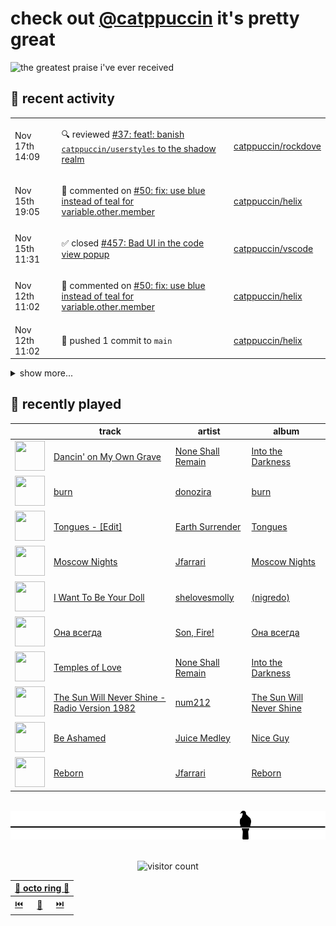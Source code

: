 # check out [@catppuccin](https://github.com/catppuccin) it's pretty great

![the greatest praise i've ever received](https://github.com/user-attachments/assets/ad888e4f-7a22-4eac-85a7-744eacd8eb46)

## 📅 recent activity

<!-- SCRIPT:REPLACE:GITHUB -->
<table>
<tbody>
<tr>
<td><span title='2024-11-17T14:09:05+00:00'>Nov 17th 14:09</span></td>
<td>

🔍 reviewed [#37: feat!: banish `catppuccin/userstyles` to the shadow realm](https://github.com/catppuccin/rockdove/pull/37)

</td>
<td>

[catppuccin/rockdove](https://github.com/catppuccin/rockdove)

</td>
</tr>
<tr>
<td><span title='2024-11-15T19:05:15+00:00'>Nov 15th 19:05</span></td>
<td>

💬 commented on [#50: fix: use blue instead of teal for variable.other.member](https://github.com/catppuccin/helix/pull/50)

</td>
<td>

[catppuccin/helix](https://github.com/catppuccin/helix)

</td>
</tr>
<tr>
<td><span title='2024-11-15T11:31:17+00:00'>Nov 15th 11:31</span></td>
<td>

✅ closed [#457: Bad UI in the code view popup](https://github.com/catppuccin/vscode/issues/457)

</td>
<td>

[catppuccin/vscode](https://github.com/catppuccin/vscode)

</td>
</tr>
<tr>
<td><span title='2024-11-12T11:02:57+00:00'>Nov 12th 11:02</span></td>
<td>

💬 commented on [#50: fix: use blue instead of teal for variable.other.member](https://github.com/catppuccin/helix/pull/50)

</td>
<td>

[catppuccin/helix](https://github.com/catppuccin/helix)

</td>
</tr>
<tr>
<td><span title='2024-11-12T11:02:55+00:00'>Nov 12th 11:02</span></td>
<td>

🚢 pushed 1 commit to `main`

</td>
<td>

[catppuccin/helix](https://github.com/catppuccin/helix)

</td>
</tr>
</tbody>
</table>

<details>
<summary>show more...</summary>
<table>
<tbody>
<tr>
<td><span title='2024-11-12T11:02:54+00:00'>Nov 12th 11:02</span></td>
<td>

🎉 closed [#50: fix: use blue instead of teal for variable.other.member](https://github.com/catppuccin/helix/pull/50)

</td>
<td>

[catppuccin/helix](https://github.com/catppuccin/helix)

</td>
</tr>
<tr>
<td><span title='2024-11-10T18:01:05+00:00'>Nov 10th 18:01</span></td>
<td>

💬 commented on [#443: VSCodium workspace accent color doesn't take effect automatically](https://github.com/catppuccin/vscode/issues/443)

</td>
<td>

[catppuccin/vscode](https://github.com/catppuccin/vscode)

</td>
</tr>
<tr>
<td><span title='2024-11-10T17:54:32+00:00'>Nov 10th 17:54</span></td>
<td>

💬 commented on [#452: Catppuccin extension settings don't respect Profile settings](https://github.com/catppuccin/vscode/issues/452)

</td>
<td>

[catppuccin/vscode](https://github.com/catppuccin/vscode)

</td>
</tr>
<tr>
<td><span title='2024-11-10T17:02:59+00:00'>Nov 10th 17:02</span></td>
<td>

🔍 reviewed [#116: feat(ansi): add `bright` boolean for easy "is bright" checks](https://github.com/catppuccin/palette/pull/116)

</td>
<td>

[catppuccin/palette](https://github.com/catppuccin/palette)

</td>
</tr>
<tr>
<td><span title='2024-11-10T11:32:07+00:00'>Nov 10th 11:32</span></td>
<td>

💬 commented on [#452: Catppuccin extension settings don't respect Profile settings](https://github.com/catppuccin/vscode/issues/452)

</td>
<td>

[catppuccin/vscode](https://github.com/catppuccin/vscode)

</td>
</tr>
<tr>
<td><span title='2024-11-10T11:22:05+00:00'>Nov 10th 11:22</span></td>
<td>

💬 commented on [#451: Weird color change since visual studio code v1.95 and nvidia driver 565](https://github.com/catppuccin/vscode/issues/451)

</td>
<td>

[catppuccin/vscode](https://github.com/catppuccin/vscode)

</td>
</tr>
<tr>
<td><span title='2024-11-10T11:07:46+00:00'>Nov 10th 11:07</span></td>
<td>

💬 commented on [#411: Support custom accent colour from the user & the full palette](https://github.com/catppuccin/vscode/issues/411)

</td>
<td>

[catppuccin/vscode](https://github.com/catppuccin/vscode)

</td>
</tr>
<tr>
<td><span title='2024-11-08T19:37:47+00:00'>Nov 8th 19:37</span></td>
<td>

🔍 reviewed [#449: feat: highlight liquid objects/variables as `pink`](https://github.com/catppuccin/vscode/pull/449)

</td>
<td>

[catppuccin/vscode](https://github.com/catppuccin/vscode)

</td>
</tr>
<tr>
<td><span title='2024-11-01T14:30:56+00:00'>Nov 1st 14:30</span></td>
<td>

🚢 pushed 2 commits to `new-palettes`

</td>
<td>

[catppuccin/rust](https://github.com/catppuccin/rust)

</td>
</tr>
<tr>
<td><span title='2024-10-28T22:36:41+00:00'>Oct 28th 22:36</span></td>
<td>

🚢 pushed 1 commit to `new-palettes`

</td>
<td>

[catppuccin/rust](https://github.com/catppuccin/rust)

</td>
</tr>
<tr>
<td><span title='2024-10-28T17:43:23+00:00'>Oct 28th 17:43</span></td>
<td>

💬 commented on [#2585: Catppuccin - KDE Plasma (all features available only on 5, 6 is 99.9% cause it does not have tiling.)](https://github.com/catppuccin/catppuccin/issues/2585)

</td>
<td>

[catppuccin/catppuccin](https://github.com/catppuccin/catppuccin)

</td>
</tr>
<tr>
<td><span title='2024-10-26T23:45:54+00:00'>Oct 26th 23:45</span></td>
<td>

🎉 closed [#36: feat: auto-sync upstream palettes](https://github.com/catppuccin/rust/pull/36)

</td>
<td>

[catppuccin/rust](https://github.com/catppuccin/rust)

</td>
</tr>
<tr>
<td><span title='2024-10-26T23:45:54+00:00'>Oct 26th 23:45</span></td>
<td>

🎉 closed [#35: feat: auto-sync upstream palettes](https://github.com/catppuccin/rust/pull/35)

</td>
<td>

[catppuccin/rust](https://github.com/catppuccin/rust)

</td>
</tr>
<tr>
<td><span title='2024-10-26T23:45:53+00:00'>Oct 26th 23:45</span></td>
<td>

🎉 closed [#33: feat: auto-sync upstream palettes](https://github.com/catppuccin/rust/pull/33)

</td>
<td>

[catppuccin/rust](https://github.com/catppuccin/rust)

</td>
</tr>
<tr>
<td><span title='2024-10-26T23:45:38+00:00'>Oct 26th 23:45</span></td>
<td>

🚢 pushed 1 commit to `main`

</td>
<td>

[catppuccin/rust](https://github.com/catppuccin/rust)

</td>
</tr>
<tr>
<td><span title='2024-10-26T23:45:37+00:00'>Oct 26th 23:45</span></td>
<td>

🎉 closed [#37: ci(palette): only run on `main` branch](https://github.com/catppuccin/rust/pull/37)

</td>
<td>

[catppuccin/rust](https://github.com/catppuccin/rust)

</td>
</tr>
<tr>
<td><span title='2024-10-26T22:21:07+00:00'>Oct 26th 22:21</span></td>
<td>

🔍 reviewed [#98: feat: add ANSI colours](https://github.com/catppuccin/palette/pull/98)

</td>
<td>

[catppuccin/palette](https://github.com/catppuccin/palette)

</td>
</tr>
<tr>
<td><span title='2024-10-26T15:09:54+00:00'>Oct 26th 15:09</span></td>
<td>

💬 commented on [#37: White text on yellow background is not visible](https://github.com/catppuccin/python/issues/37)

</td>
<td>

[catppuccin/python](https://github.com/catppuccin/python)

</td>
</tr>
<tr>
<td><span title='2024-10-26T09:51:12+00:00'>Oct 26th 09:51</span></td>
<td>

💬 commented on [#93: matplotlib invalid package style](https://github.com/catppuccin/python/issues/93)

</td>
<td>

[catppuccin/python](https://github.com/catppuccin/python)

</td>
</tr>
</tbody>
</table>
</details>
<!-- SCRIPT:REPLACE:GITHUB -->

## 🎵 recently played

<!-- SCRIPT:REPLACE:SPOTIFY -->
| | track | artist | album |
| - | - | - | - |
| <img src="https://i.scdn.co/image/ab67616d0000485148795935192c678f67919a32" width="48" height="48"> | [Dancin' on My Own Grave](https://open.spotify.com/track/1owmaIzo613hrvD41kiLE0) | [None Shall Remain](https://open.spotify.com/artist/3Y6SGc4uHWsD2ZbzkcavsG) | [Into the Darkness](https://open.spotify.com/track/1owmaIzo613hrvD41kiLE0) |
| <img src="https://i.scdn.co/image/ab67616d000048513557ee469051f4b905427f79" width="48" height="48"> | [burn](https://open.spotify.com/track/1ZZnTZgaiabe6v5GAUgL4G) | [donozira](https://open.spotify.com/artist/6JnLPWSAwD3l4OrkZzozh8) | [burn](https://open.spotify.com/track/1ZZnTZgaiabe6v5GAUgL4G) |
| <img src="https://i.scdn.co/image/ab67616d00004851ca39c3e79962fd92e20fbb12" width="48" height="48"> | [Tongues - [Edit]](https://open.spotify.com/track/3MnslGoRSLkmToat7NEy49) | [Earth Surrender](https://open.spotify.com/artist/1ggs6MrsfK2uKRb31n5KQx) | [Tongues](https://open.spotify.com/track/3MnslGoRSLkmToat7NEy49) |
| <img src="https://i.scdn.co/image/ab67616d000048511ad852a61d20393fc310b8d5" width="48" height="48"> | [Moscow Nights](https://open.spotify.com/track/28hJAiNteob4DuvFiAfPfY) | [Jfarrari](https://open.spotify.com/artist/6f0SUJsj1yDGVOIChVQCwc) | [Moscow Nights](https://open.spotify.com/track/28hJAiNteob4DuvFiAfPfY) |
| <img src="https://i.scdn.co/image/ab67616d00004851889afb21df52dfe671702fee" width="48" height="48"> | [I Want To Be Your Doll](https://open.spotify.com/track/4keCWLzkE4BDRPWssT5sRO) | [shelovesmolly](https://open.spotify.com/artist/1ljC1wo7tz9wVSSwrRwFfD) | [(nigredo)](https://open.spotify.com/track/4keCWLzkE4BDRPWssT5sRO) |
| <img src="https://i.scdn.co/image/ab67616d00004851cd26d4de70efe246176a2a21" width="48" height="48"> | [Она всегда](https://open.spotify.com/track/5X1txicHcQJpk7twR0a19S) | [Son, Fire!](https://open.spotify.com/artist/72EJb8wMdTfnu8HCFRCY5W) | [Она всегда](https://open.spotify.com/track/5X1txicHcQJpk7twR0a19S) |
| <img src="https://i.scdn.co/image/ab67616d0000485148795935192c678f67919a32" width="48" height="48"> | [Temples of Love](https://open.spotify.com/track/7vBzBaqgcWeVnU5xwnBUPv) | [None Shall Remain](https://open.spotify.com/artist/3Y6SGc4uHWsD2ZbzkcavsG) | [Into the Darkness](https://open.spotify.com/track/7vBzBaqgcWeVnU5xwnBUPv) |
| <img src="https://i.scdn.co/image/ab67616d000048516b1df2c664b38e92b8905333" width="48" height="48"> | [The Sun Will Never Shine - Radio Version 1982](https://open.spotify.com/track/37LScNL7TpkJPY9RGtTqCT) | [num212](https://open.spotify.com/artist/1ZyxXFwe2njNrZsHfV017t) | [The Sun Will Never Shine](https://open.spotify.com/track/37LScNL7TpkJPY9RGtTqCT) |
| <img src="https://i.scdn.co/image/ab67616d0000485174d38ddaa61a0f5b9122e6a1" width="48" height="48"> | [Be Ashamed](https://open.spotify.com/track/6QF5WaO6KcLsnLo1NAN45T) | [Juice Medley](https://open.spotify.com/artist/3jhBP7zN3uFHmj6Pk3NFAl) | [Nice Guy](https://open.spotify.com/track/6QF5WaO6KcLsnLo1NAN45T) |
| <img src="https://i.scdn.co/image/ab67616d000048517968f276e5ed2071ad59d523" width="48" height="48"> | [Reborn](https://open.spotify.com/track/6T9f9AODdOgoBy81SnOeyE) | [Jfarrari](https://open.spotify.com/artist/6f0SUJsj1yDGVOIChVQCwc) | [Reborn](https://open.spotify.com/track/6T9f9AODdOgoBy81SnOeyE) |

<!-- SCRIPT:REPLACE:SPOTIFY -->

<br>

<div align="center">

<picture>
    <source media="(prefers-color-scheme: light)" srcset="assets/pigeon-light.svg">
    <source media="(prefers-color-scheme: dark)" srcset="assets/pigeon-dark.svg">
    <img alt="pigeon sitting on a wire" src="assets/pigeon-light.svg">
</picture>

<br>
<br>

![visitor count](https://profile-counter.glitch.me/backwardspy/count.svg)

<table>
    <thead>
        <th colspan="3"><a href="https://octo-ring.com">🐙 octo ring 🐙</a></th>
    </thead>
    <tbody>
        <td><a href="https://octo-ring.com/p/backwardspy/prev">⏮️</a></td>
        <td><a href="https://octo-ring.com/p/backwardspy/random">🔀</a></td>
        <td><a href="https://octo-ring.com/p/backwardspy/next">⏭️</a></td>
    </tbody>
</table>

</div>
